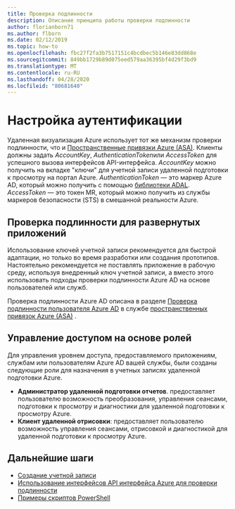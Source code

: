 ```yaml
---
title: Проверка подлинности
description: Описание принципа работы проверки подлинности
author: florianborn71
ms.author: flborn
ms.date: 02/12/2019
ms.topic: how-to
ms.openlocfilehash: fbc27f2fa3b7517151c4bcdbec5b146e83dd868e
ms.sourcegitcommit: 849bb1729b89d075eed579aa36395bf4d29f3bd9
ms.translationtype: MT
ms.contentlocale: ru-RU
ms.lasthandoff: 04/28/2020
ms.locfileid: "80681640"
---
```

# <a name="configure-authentication"></a>Настройка аутентификации

Удаленная визуализация Azure использует тот же механизм проверки подлинности, что и [Пространственные привязки Azure (ASA)](https://docs.microsoft.com/azure/spatial-anchors/concepts/authentication?tabs=csharp). Клиенты должны задать *AccountKey*, *AuthenticationToken*или *AccessToken* для успешного вызова интерфейсов API-интерфейса. *AccountKey* можно получить на вкладке "ключи" для учетной записи удаленной подготовки к просмотру на портал Azure. *AuthenticationToken* — это маркер Azure AD, который можно получить с помощью [библиотеки ADAL](https://docs.microsoft.com/azure/active-directory/develop/active-directory-authentication-libraries). *AccessToken* — это токен MR, который можно получить из службы маркеров безопасности (STS) в смешанной реальности Azure.

## <a name="authentication-for-deployed-applications"></a>Проверка подлинности для развернутых приложений

 Использование ключей учетной записи рекомендуется для быстрой адаптации, но только во время разработки или создания прототипов. Настоятельно рекомендуется не поставлять приложение в рабочую среду, используя внедренный ключ учетной записи, а вместо этого использовать подходы проверки подлинности Azure AD на основе пользователей или служб.

 Проверка подлинности Azure AD описана в разделе [Проверка подлинности пользователя Azure AD](https://docs.microsoft.com/azure/spatial-anchors/concepts/authentication?tabs=csharp#azure-ad-user-authentication) в службе [пространственных привязок Azure (ASA)](https://docs.microsoft.com/azure/spatial-anchors/) .

## <a name="role-based-access-control"></a>Управление доступом на основе ролей

Для управления уровнем доступа, предоставляемого приложениям, службам или пользователям Azure AD вашей службы, были созданы следующие роли для назначения в учетных записях удаленной подготовки Azure.

* **Администратор удаленной подготовки отчетов**. предоставляет пользователю возможность преобразования, управления сеансами, подготовки к просмотру и диагностики для удаленной подготовки к просмотру Azure.
* **Клиент удаленной отрисовки**: предоставляет пользователю возможность управления сеансами, отрисовкой и диагностикой для удаленной подготовки к просмотру Azure.

## <a name="next-steps"></a>Дальнейшие шаги

* [Создание учетной записи](create-an-account.md)
* [Использование интерфейсов API интерфейса Azure для проверки подлинности](frontend-apis.md)
* [Примеры скриптов PowerShell](../samples/powershell-example-scripts.md)
